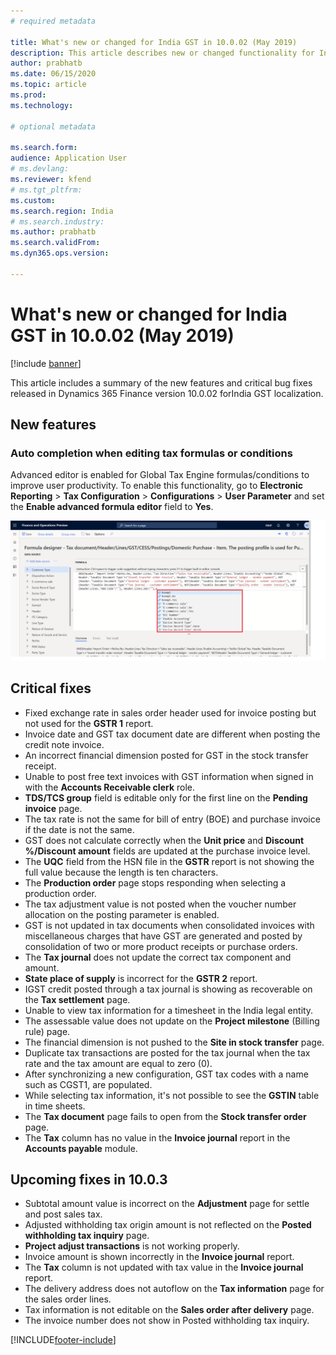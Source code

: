 ```yaml
---
# required metadata

title: What's new or changed for India GST in 10.0.02 (May 2019)
description: This article describes new or changed functionality for India GST features released in Dynamics 365 Finance version 10.0.02.
author: prabhatb
ms.date: 06/15/2020
ms.topic: article
ms.prod: 
ms.technology: 

# optional metadata

ms.search.form: 
audience: Application User
# ms.devlang: 
ms.reviewer: kfend
# ms.tgt_pltfrm: 
ms.custom: 
ms.search.region: India
# ms.search.industry: 
ms.author: prabhatb
ms.search.validFrom: 
ms.dyn365.ops.version: 

---
```


# What's new or changed for India GST in 10.0.02 (May 2019)

[!include [banner](../includes/banner.md)]

This article includes a summary of the new features and critical bug fixes released in Dynamics 365 Finance version 10.0.02 forIndia GST localization. 

## New features
### Auto completion when editing tax formulas or conditions
Advanced editor is enabled for Global Tax Engine formulas/conditions to improve user productivity. To enable this functionality, go to **Electronic Reporting** > **Tax Configuration** > **Configurations** > **User Parameter** and set the **Enable advanced formula editor** field to **Yes**.

 ![Advanced formula editor.](media/GST-advance-editor-1-10-0-02.png)

## Critical fixes 

- Fixed exchange rate in sales order header used for invoice posting but not used for the **GSTR 1** report.
-	Invoice date and GST tax document date are different when posting the credit note invoice. 
-	An incorrect financial dimension posted for GST in the stock transfer receipt. 
-	Unable to post free text invoices with GST information when signed in with the **Accounts Receivable clerk** role. 
-	**TDS/TCS group** field is editable only for the first line on the **Pending invoice** page.  
-	The tax rate is not the same for bill of entry (BOE) and purchase invoice if the date is not the same.
-	GST does not calculate correctly when the **Unit price** and **Discount %/Discount amount** fields are updated at the 
  purchase invoice level.
-	The **UQC** field from the HSN file in the **GSTR** report is not showing the full value because the length is ten characters.
-	The **Production order** page stops responding when selecting a production order.
-	The tax adjustment value is not posted when the voucher number allocation on the posting parameter is enabled.
-	GST is not updated in tax documents when consolidated invoices with miscellaneous charges that have GST are generated and posted 
  by consolidation of two or more product receipts or purchase orders.  
-	The **Tax journal** does not update the correct tax component and amount.  
-	**State place of supply** is incorrect for the **GSTR 2** report.
-	IGST credit posted through a tax journal is showing as recoverable on the **Tax settlement** page. 
-	Unable to view tax information for a timesheet in the India legal entity.
-	The assessable value does not update on the **Project milestone** (Billing rule) page.
-	The financial dimension is not pushed to the **Site in stock transfer** page.
-	Duplicate tax transactions are posted for the tax journal when the tax rate and the tax amount are equal to zero (0). 
-	After synchronizing a new configuration, GST tax codes with a name such as CGST1, are populated.
-	While selecting tax information, it's not possible to see the **GSTIN** table in time sheets.
-	The **Tax document** page fails to open from the **Stock transfer order** page. 
-	The **Tax** column has no value in the **Invoice journal** report in the **Accounts payable** module.

## Upcoming fixes in 10.0.3 

- Subtotal amount value is incorrect on the **Adjustment** page for settle and post sales tax.
-	Adjusted withholding tax origin amount is not reflected on the **Posted withholding tax inquiry** page.
-	**Project adjust transactions** is not working properly.
-	Invoice amount is shown incorrectly in the **Invoice journal** report.
-	The **Tax** column is not updated with tax value in the **Invoice journal** report.
-	The delivery address does not autoflow on the **Tax information** page for the sales order lines.
-	Tax information is not editable on the **Sales order after delivery** page.
-	The invoice number does not show in Posted withholding tax inquiry.
 


[!INCLUDE[footer-include](../../includes/footer-banner.md)]